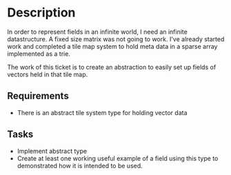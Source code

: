 # Description


In order to represent fields in an infinite world, I need an infinite datastructure. A fixed size matrix was not going to work. I've already started work and completed a tile map system to hold meta data in a sparse array implemented as a trie.

The work of this ticket is to create an abstraction to easily set up fields of vectors held in that tile map.
## Requirements

- There is an abstract tile system type for holding vector data

## Tasks 

- Implement abstract type
- Create at least one working useful example of a field using this type to demonstrated how it is intended to be used.

